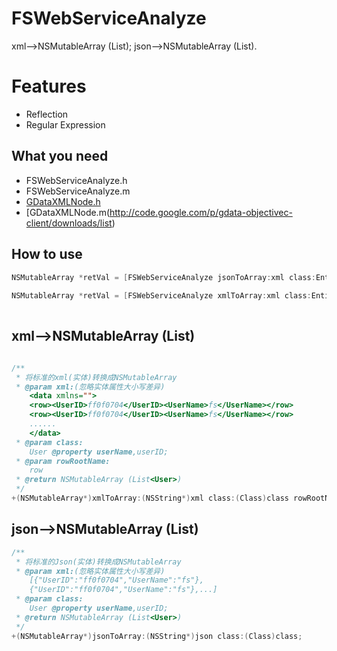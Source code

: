 FSWebServiceAnalyze
===========

xml-->NSMutableArray (List<Class>);
json-->NSMutableArray (List<Class>).

Features
========

* Reflection
* Regular Expression

What you need
---

* FSWebServiceAnalyze.h
* FSWebServiceAnalyze.m
* [GDataXMLNode.h](http://code.google.com/p/gdata-objectivec-client/downloads/list)
* [GDataXMLNode.m(http://code.google.com/p/gdata-objectivec-client/downloads/list)

How to use
---  

```objective-c
NSMutableArray *retVal = [FSWebServiceAnalyze jsonToArray:xml class:Entity.class];
    
NSMutableArray *retVal = [FSWebServiceAnalyze xmlToArray:xml class:Entity.class rowRootName:@"row"];
    
```

## xml-->NSMutableArray (List<Class>)

```objective-c

/**
 * 将标准的xml(实体)转换成NSMutableArray
 * @param xml:(忽略实体属性大小写差异)
    <data xmlns="">
    <row><UserID>ff0f0704</UserID><UserName>fs</UserName></row>
    <row><UserID>ff0f0704</UserID><UserName>fs</UserName></row>
    ......
    </data>
 * @param class:
    User @property userName,userID;
 * @param rowRootName:
    row
 * @return NSMutableArray (List<User>)
 */
+(NSMutableArray*)xmlToArray:(NSString*)xml class:(Class)class rowRootName:rowRootName;
```


## json-->NSMutableArray (List<Class>)

```objective-c
/**
 * 将标准的Json(实体)转换成NSMutableArray
 * @param xml:(忽略实体属性大小写差异)
    [{"UserID":"ff0f0704","UserName":"fs"},
    {"UserID":"ff0f0704","UserName":"fs"},...]
 * @param class:
    User @property userName,userID;
 * @return NSMutableArray (List<User>)
 */
+(NSMutableArray*)jsonToArray:(NSString*)json class:(Class)class;    
```
